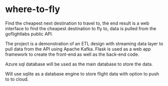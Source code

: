 # where-to-fly
Find the cheapest next destination to travel to, the end result is a web interface to find the cheapest destination to fly to, data is pulled from the goflightlabs public API.

The project is a demonstration of an ETL design with streaming data layer to pull data from the API using Apache Kafka.
Flask is used as a web app framework to create the front-end as well as the back-end code. 

Azure sql database will be used as the main database to store the data.

Will use sqlite as a database engine to store flight data with option to push to to cloud.
